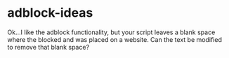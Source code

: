 # adblock-ideas

Ok...I like the adblock functionality, but your script leaves a blank space where the blocked and was placed on a website. Can the text be modified to remove that blank space?

